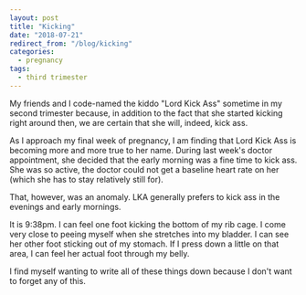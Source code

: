 ```yaml
---
layout: post
title: "Kicking"
date: "2018-07-21"
redirect_from: "/blog/kicking"
categories:
  - pregnancy
tags:
  - third trimester
---
```


My friends and I code-named the kiddo "Lord Kick Ass" sometime in my second trimester because, in addition to the fact that she started kicking right around then, we are certain that she will, indeed, kick ass.

As I approach my final week of pregnancy, I am finding that Lord Kick Ass is becoming more and more true to her name. During last week's doctor appointment, she decided that the early morning was a fine time to kick ass. She was so active, the doctor could not get a baseline heart rate on her (which she has to stay relatively still for).

That, however, was an anomaly. LKA generally prefers to kick ass in the evenings and early mornings.

It is 9:38pm. I can feel one foot kicking the bottom of my rib cage. I come very close to peeing myself when she stretches into my bladder. I can see her other foot sticking out of my stomach. If I press down a little on that area, I can feel her actual foot through my belly.

I find myself wanting to write all of these things down because I don't want to forget any of this.
